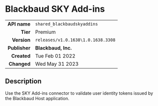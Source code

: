 # Blackbaud SKY Add-ins
| | |
|-:|-|
|**API name**|`shared_blackbaudskyaddins`|
|**Tier**|Premium|
|**Version**|`releases/v1.0.1638\1.0.1638.3308`|
|**Publisher**|**Blackbaud, Inc.**|
|**Created**|Tue Feb 01 2022|
|**Changed**|Wed May 31 2023|

## Description
Use the SKY Add-ins connector to validate user identity tokens issued by the Blackbaud Host application.
